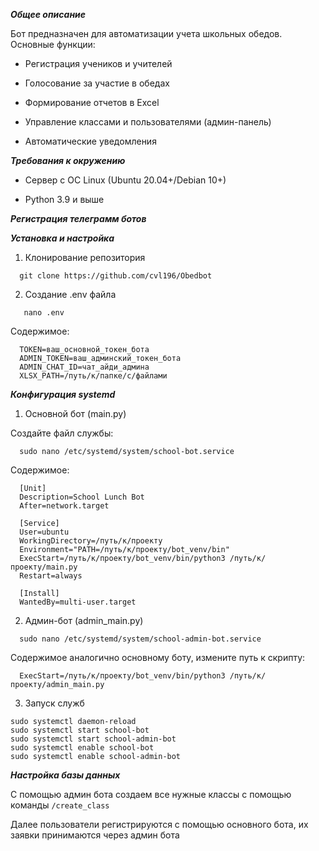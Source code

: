 ***Общее описание***

 Бот предназначен для автоматизации учета школьных обедов. Основные функции:

- Регистрация учеников и учителей

- Голосование за участие в обедах

- Формирование отчетов в Excel

- Управление классами и пользователями (админ-панель)

- Автоматические уведомления


***Требования к окружению***

 - Сервер с ОС Linux (Ubuntu 20.04+/Debian 10+)

 - Python 3.9 и выше


***Регистрация телеграмм ботов*** 



***Установка и настройка***

1. Клонирование репозитория
````
  git clone https://github.com/cvl196/Obedbot
````
2. Создание .env файла
````
   nano .env
````
Содержимое:
````
  TOKEN=ваш_основной_токен_бота
  ADMIN_TOKEN=ваш_админский_токен_бота
  ADMIN_CHAT_ID=чат_айди_админа
  XLSX_PATH=/путь/к/папке/с/файлами
````
***Конфигурация systemd***
1. Основной бот (main.py)

Создайте файл службы:
````
  sudo nano /etc/systemd/system/school-bot.service
````
Содержимое:
````
  [Unit]
  Description=School Lunch Bot
  After=network.target
  
  [Service]
  User=ubuntu
  WorkingDirectory=/путь/к/проекту
  Environment="PATH=/путь/к/проекту/bot_venv/bin"
  ExecStart=/путь/к/проекту/bot_venv/bin/python3 /путь/к/проекту/main.py
  Restart=always
  
  [Install]
  WantedBy=multi-user.target
````
2. Админ-бот (admin_main.py)
````
  sudo nano /etc/systemd/system/school-admin-bot.service
````
Содержимое аналогично основному боту, измените путь к скрипту:
````
  ExecStart=/путь/к/проекту/bot_venv/bin/python3 /путь/к/проекту/admin_main.py
````
3. Запуск служб
````
sudo systemctl daemon-reload
sudo systemctl start school-bot
sudo systemctl start school-admin-bot
sudo systemctl enable school-bot
sudo systemctl enable school-admin-bot
````

***Настройка базы данных***

С помощью админ бота создаем все нужные классы с помощью команды 
````/create_class````

Далее пользователи регистрируются с помощью основного бота, их заявки принимаются через админ бота



